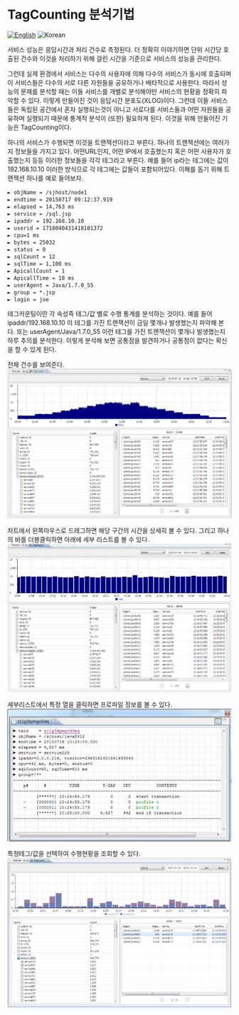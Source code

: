 # TagCounting 분석기법
[![English](https://img.shields.io/badge/language-English-orange.svg)](TagCounting-Analysis.md) ![Korean](https://img.shields.io/badge/language-Korean-blue.svg)

서비스 성능은 응답시간과 처리 건수로 측정된다.  더 정확히 이야기하면
단위 시간당 호출된 건수와 이것을 처리하기 위해 걸린 시간을 기준으로 서비스의 성능을 관리한다.

그런데 실제 환경에서 서비스는 다수의 사용자에 의해 다수의 서비스가 동시에 호출되며 이 서비스들은 다수의 서로 다른 자원들을 공유하거나 배타적으로 사용한다.
따라서 성능의 문제를 분석할 때는 이들 서비스를 개별로 분석해야만 서비스의 현황을 정확히 파악할 수 있다. 이렇게 만들어진 것이 응답시간 분포도(XLOG)이다. 
그런데 이들 서비스들은 독립된 공간에서 혼자 실행되는것이 아니고 서로다를 서비스들과 어떤 자원들을 공유하며 실행되기 때문에 통계적 분석이 (또한) 필요하게 된다. 이것을 위해 만들어진 기능은 TagCounting이다.

하나의 서비스가 수행되면 이것을 트랜잭션이라고 부른다. 
하나의 트랜잭션에는 여러가지 정보들을 가지고 있다. 어떤URL인지, 어떤 IP에서 호출했는지 혹은 어떤 사용자가 호출했는지 등등 이러한 정보들을 각각 테그라고 부른다.
예를 들어 ip라는 테그에는 값이 192.168.10.10 이러한 방식으로 각 테그에는 값들이 포함되어있다. 
이해를 돕기 위해 트랜잭션 하나를 예로 들어보자.

```
► objName = /sjhost/node1
► endtime = 20150717 09:12:37.919
► elapsed = 14,763 ms
► service = /sql.jsp
► ipaddr = 192.168.10.10
► userid = 1710040431418101372
► cpu=1 ms
► bytes = 25032
► status = 0
► sqlCount = 12
► sqlTime = 1,100 ms
► ApicallCount = 1
► ApicallTime = 10 ms
► userAgent = Java/1.7.0_55
► group = *.jsp
► login = joe
```

테그카운팅이란 각 속성즉 테그/값 별로 수행 통계를 분석하는 것이다.
예를 들어 ipaddr/192.168.10.10 이 테그를 가진 트랜잭션이 금일 몇개나 발생했는지 파악해 본다. 또는 userAgent/Java/1.7.0_55 이런 테그를 가진 트랜잭션이 몇개나 발생했는지 하루 추의를 분석한다. 
이렇게 분석해 보면 공통점을 발견하거나 공통점이 없다는 확신을 할 수 있게 된다. 

전체 건수를 보여준다.
![TagCounting #1](../img/client/tagcnt_1.png)

차트에서 왼쪽마우스로 드레그하면 해당 구간의 시간을 상세히 볼 수 있다.
그리고 하나의 바를 더블클릭하면 아래에 세부 리스트를 볼 수 있다.
![TagCounting #2](../img/client/tagcnt_2.png)

세부리스트에서 특정 열을 클릭하면 프로파일 정보를 볼 수 있다.
![TagCounting #3](../img/client/tagcnt_3.png)

특정테그/값을 선택하여 수행현황을 조회할 수 있다.
![TagCounting #4](../img/client/tagcnt_4.png)
